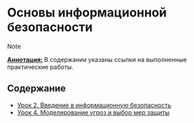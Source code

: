 # Основы информационной безопасности

> [!Note]
> <ins>**Аннотация:**</ins>
> В содержании указаны ссылки на выполненные практические работы.

## Содержание
- [Урок 2. Введение в информационную безопасность](./Урок%202.%20Введение%20в%20информационную%20безопасность.md)
- [Урок 4. Моделирование угроз и выбор мер защиты](./Урок%204.%20Моделирование%20угроз%20и%20выбор%20мер%20защиты.md)
